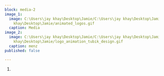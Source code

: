 ```yaml
---
block: media-2
image_1:
  image: C:\Users\jay khay\Desktop\Jamie/C:\Users\jay khay\Desktop\Jamie/C:\Users\jay
    khay\Desktop\Jamie/animated_logos.gif
  caption: Media
image_2:
  image: C:\Users\jay khay\Desktop\Jamie/C:\Users\jay khay\Desktop\Jamie/C:\Users\jay
    khay\Desktop\Jamie/logo_animation_tubik_design.gif
  caption: menz
published: false

---
```

1. 